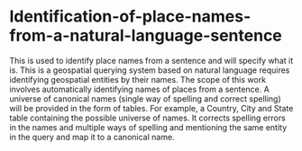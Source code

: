 # Identification-of-place-names-from-a-natural-language-sentence
This is used to identify place names from a sentence and will specify what it is.
This is a  geospatial querying system based on natural language requires identifying geospatial entities by their names. The scope of this work involves automatically identifying names of places from a sentence. A universe of canonical names (single way of spelling and correct spelling) will be provided in the form of tables. For example, a Country, City and State table containing the possible universe of names. It corrects spelling errors in the names and multiple ways of spelling and mentioning the same entity in the query and map it to a canonical name. 

